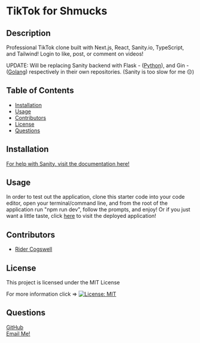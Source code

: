 # TikTok for Shmucks

## Description
Professional TikTok clone built with Next.js, React, Sanity.io, TypeScript, and Tailwind! Login to like, post, or comment on videos!

UPDATE: Will be replacing Sanity backend with Flask - ([Python](https://docs.python.org/3/)), and Gin - ([Golang](https://go.dev/doc/)) respectively in their own repositories. (Sanity is too slow for me 😔)

## Table of Contents
  - [Installation](#installation)
  - [Usage](#usage)
  - [Contributors](#contributors)
  - [License](#license)
  - [Questions](#questions)

## Installation
[For help with Sanity, visit the documentation here!](https://www.sanity.io/docs/overview-introduction) 

## Usage
In order to test out the application, clone this starter code into your code editor, open your terminal/command line, and from the root of the application run "npm run dev", follow the prompts, and enjoy! Or if you just want a little taste, click [here]() to visit the deployed application!

## Contributors
* [Rider Cogswell](https://github.com/RiderCogswell)


## License
This project is licensed under the MIT License 

For more information click => [![License: MIT](https://img.shields.io/badge/License-MIT-yellow.svg)](https://opensource.org/licenses/MIT)

## Questions
[GitHub](https://github.com/RiderCogswell)  
[Email Me!](mailto:ridercogswell@gmail.com)
